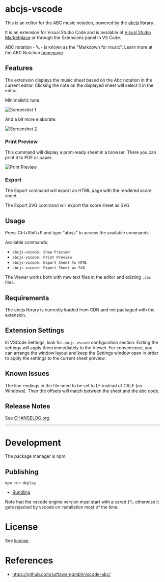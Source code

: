# abcjs-vscode

This is an editor for the ABC music notation, powered by the [abcjs](https://abcjs.net/) library.

It is an extension for Visual Studio Code and is available at [Visual Studio Marketplace](https://marketplace.visualstudio.com/items?itemName=alensiljak.abcjs-vscode) or through the Extensions panel in VS Code.

ABC notation - 🔤 - is known as the "Markdown for music". Learn more at the ABC Notation [homepage](https://abcnotation.com/).

## Features

The extension displays the music sheet based on the Abc notation in the current editor.
Clicking the note on the displayed sheet will select it in the editor.

Minimalistic tune

![Screenshot 1](https://imgur.com/v5y0qVB.png)

And a bit more elaborate:

![Screenshot 2](https://imgur.com/HMILUbe.png)

### Print Preview

This command will display a print-ready sheet in a browser. There you can print it to PDF or paper.

![Print Preview](https://imgur.com/4enTxxd.png)

### Export

The Export command will export an HTML page with the rendered score sheet.

The Export SVG command will export the score sheet as SVG.

## Usage

Press Ctrl+Shift+P and type "abcjs" to access the available commands.

Available commands: 
- `abcjs-vscode: Show Preview`
- `abcjs-vscode: Print Preview`
- `abcjs-vscode: Export Sheet to HTML`
- `abcjs-vscode: Export Sheet as SVG`

The Viewer works both with new text files in the editor and existing `.abc` files.

## Requirements

The abcjs library is currently loaded from CDN and not packaged with the extension.

## Extension Settings

In VSCode Settings, look for `abcjs vscode` configuration section. Editing the settings will apply them immediately to the Viewer. For convenience, you can arrange the window layout and keep the Settings window open in order to apply the settings to the current sheet preview.

<!--
Include if your extension adds any VS Code settings through the `contributes.configuration` extension point.

For example:

This extension contributes the following settings:

* `myExtension.enable`: enable/disable this extension
* `myExtension.thing`: set to `blah` to do something
-->

## Known Issues

The line-endings in the file need to be set to LF instead of CRLF (on Windows). Then the offsets will match between the sheet and the abc code.

## Release Notes

See [CHANGELOG.org](CHANGELOG.org).

--------------------------------------------------------------------------------------------------

# Development

The package manager is npm.

## Publishing

`npm run deploy`

- [Bundling](https://code.visualstudio.com/api/working-with-extensions/bundling-extension)

Note that the vscode engine version must start with a cared (^), otherwise it gets rejected by vscode on installation most of the time.

# License

See [license](LICENSE).

# References

- https://github.com/softawaregmbh/vscode-abc/

<!--
Documentation:

- [vscode API](https://code.visualstudio.com/api)
- [Samples](https://github.com/Microsoft/vscode-extension-samples)
- Editor
  - [Custom Editor](https://code.visualstudio.com/api/extension-guides/custom-editors)
  - [Editing sample](https://github.com/microsoft/vscode-extension-samples/blob/master/document-editing-sample/src/extension.ts#L8-L20)
  - [Show Offset extension](https://github.com/ramya-rao-a/show-offset/blob/master/src/extension.ts)
- [Text Document Show Options](https://code.visualstudio.com/api/references/vscode-api#TextDocumentShowOptions)
- [Syntax](https://code.visualstudio.com/api/language-extensions/syntax-highlight-guide)
- [Publishing](https://code.visualstudio.com/api/working-with-extensions/publishing-extension)

vsce publish
Use a local version with
npm run publish
~yarn vsce publish~.
-->
